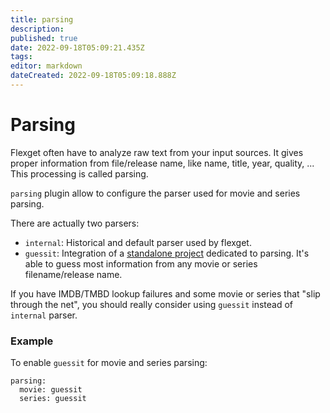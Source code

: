 ```yaml
---
title: parsing
description: 
published: true
date: 2022-09-18T05:09:21.435Z
tags: 
editor: markdown
dateCreated: 2022-09-18T05:09:18.888Z
---
```


# Parsing
Flexget often have to analyze raw text from your input sources. It gives proper information from file/release name, like name, title, year, quality, ... This processing is called parsing.

`parsing` plugin allow to configure the parser used for movie and series parsing. 

There are actually two parsers:
- `internal`: Historical and default parser used by flexget.
- `guessit`: Integration of a [standalone project](https://www.github.com/wackou/guessit) dedicated to parsing. It's able to guess most information from any movie or series filename/release name.

If you have IMDB/TMBD lookup failures and some movie or series that "slip through the net", you should really consider using `guessit` instead of `internal` parser.

### Example
To enable `guessit` for movie and series parsing:

```
parsing:
  movie: guessit
  series: guessit
```